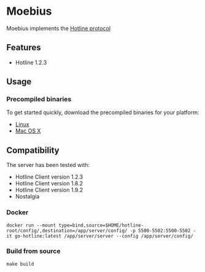 # Moebius

Moebius implements the [Hotline protocol](https://en.wikipedia.org/wiki/Hotline_Communications)

## Features

* Hotline 1.2.3

## Usage

### Precompiled binaries
To get started quickly, download the precompiled binaries for your platform:

* [Linux]()
* [Mac OS X]()

## Compatibility

The server has been tested with:
 * Hotline Client version 1.2.3
 * Hotline Client version 1.8.2   
 * Hotline Client version 1.9.2
 * Nostalgia

### Docker

```
docker run --mount type=bind,source=$HOME/hotline-root/config/,destination=/app/server/config/ -p 5500-5502:5500-5502 -it go-hotline:latest /app/server/server --config /app/server/config/
```

### Build from source

	make build